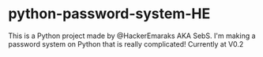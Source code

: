 # python-password-system-HE
This is a Python project made by @HackerEmaraks AKA SebS. I'm making a password system on Python that is really complicated!
 Currently at V0.2
